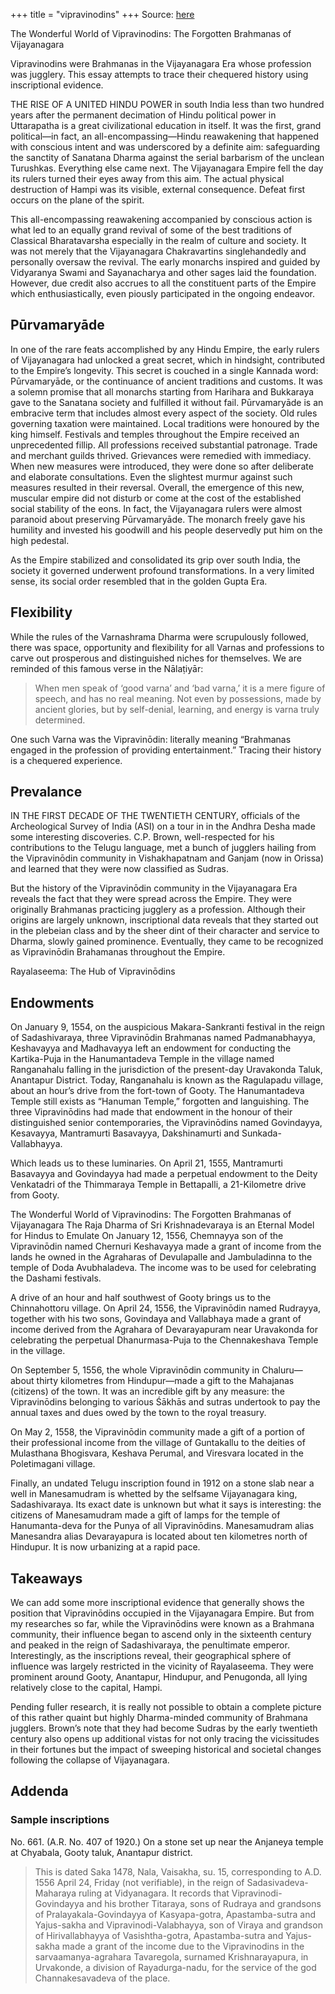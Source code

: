 +++
title = "vipravinodins"
+++
Source: [here](https://www.dharmadispatch.in/history/the-wonderful-world-of-vipravinodins-the-forgotten-brahmanas-of-vijayanagara)

The Wonderful World of Vipravinodins: The Forgotten Brahmanas of Vijayanagara

Vipravinodins were Brahmanas in the Vijayanagara Era whose profession was jugglery. This essay attempts to trace their chequered history using inscriptional evidence.

THE RISE OF A UNITED HINDU POWER in south India less than two hundred years after the permanent decimation of Hindu political power in Uttarapatha is a great civilizational education in itself. It was the first, grand political—in fact, an all-encompassing—Hindu reawakening that happened with conscious intent and was underscored by a definite aim: safeguarding the sanctity of Sanatana Dharma against the serial barbarism of the unclean Turushkas. Everything else came next. The Vijayanagara Empire fell the day its rulers turned their eyes away from this aim. The actual physical destruction of Hampi was its visible, external consequence. Defeat first occurs on the plane of the spirit.

This all-encompassing reawakening accompanied by conscious action is what led to an equally grand revival of some of the best traditions of Classical Bharatavarsha especially in the realm of culture and society. It was not merely that the Vijayanagara Chakravartins singlehandedly and personally oversaw the revival. The early monarchs inspired and guided by Vidyaranya Swami and Sayanacharya and other sages laid the foundation. However, due credit also accrues to all the constituent parts of the Empire which enthusiastically, even piously participated in the ongoing endeavor.

## Pūrvamaryāde
In one of the rare feats accomplished by any Hindu Empire, the early rulers of Vijayanagara had unlocked a great secret, which in hindsight, contributed to the Empire’s longevity. This secret is couched in a single Kannada word: Pūrvamaryāde, or the continuance of ancient traditions and customs. It was a solemn promise that all monarchs starting from Harihara and Bukkaraya gave to the Sanatana society and fulfilled it without fail. Pūrvamaryāde is an embracive term that includes almost every aspect of the society. Old rules governing taxation were maintained. Local traditions were honoured by the king himself. Festivals and temples throughout the Empire received an unprecedented fillip. All professions received substantial patronage. Trade and merchant guilds thrived. Grievances were remedied with immediacy. When new measures were introduced, they were done so after deliberate and elaborate consultations. Even the slightest murmur against such measures resulted in their reversal. Overall, the emergence of this new, muscular empire did not disturb or come at the cost of the established social stability of the eons. In fact, the Vijayanagara rulers were almost paranoid about preserving Pūrvamaryāde. The monarch freely gave his humility and invested his goodwill and his people deservedly put him on the high pedestal.

As the Empire stabilized and consolidated its grip over south India, the society it governed underwent profound transformations. In a very limited sense, its social order resembled that in the golden Gupta Era. 

## Flexibility
While the rules of the Varnashrama Dharma were scrupulously followed, there was space, opportunity and flexibility for all Varnas and professions to carve out prosperous and distinguished niches for themselves. We are reminded of this famous verse in the Nālaṭiyār:

> When men speak of ‘good varna’ and ‘bad varna,’ it is a mere figure of speech, and has no real meaning. Not even by possessions, made by ancient glories, but by self-denial, learning, and energy is varna truly determined.

One such Varna was the Vipravinōdin: literally meaning “Brahmanas engaged in the profession of providing entertainment.” Tracing their history is a chequered experience.

## Prevalance
IN THE FIRST DECADE OF THE TWENTIETH CENTURY, officials of the Archeological Survey of India (ASI) on a tour in in the Andhra Desha made some interesting discoveries. C.P. Brown, well-respected for his contributions to the Telugu language, met a bunch of jugglers hailing from the Vipravinōdin community in Vishakhapatnam and Ganjam (now in Orissa) and learned that they were now classified as Sudras.

But the history of the Vipravinōdin community in the Vijayanagara Era reveals the fact that they were spread across the Empire. They were originally Brahmanas practicing jugglery as a profession. Although their origins are largely unknown, inscriptional data reveals that they started out in the plebeian class and by the sheer dint of their character and service to Dharma, slowly gained prominence. Eventually, they came to be recognized as Vipravinōdin Brahamanas throughout the Empire.

Rayalaseema: The Hub of Vipravinōdins

## Endowments
On January 9, 1554, on the auspicious Makara-Sankranti festival in the reign of Sadashivaraya, three Vipravinōdin Brahmanas named Padmanabhayya, Keshavayya and Madhavayya left an endowment for conducting the Kartika-Puja in the Hanumantadeva Temple in the village named Ranganahalu falling in the jurisdiction of the present-day Uravakonda Taluk, Anantapur District. Today, Ranganahalu is known as the Ragulapadu village, about an hour’s drive from the fort-town of Gooty. The Hanumantadeva Temple still exists as “Hanuman Temple,” forgotten and languishing. The three Vipravinōdins had made that endowment in the honour of their distinguished senior contemporaries, the Vipravinōdins named Govindayya, Kesavayya, Mantramurti Basavayya, Dakshinamurti and Sunkada-Vallabhayya.

Which leads us to these luminaries. On April 21, 1555, Mantramurti Basavayya and Govindayya had made a perpetual endowment to the Deity Venkatadri of the Thimmaraya Temple in Bettapalli, a 21-Kilometre drive from Gooty.

The Wonderful World of Vipravinodins: The Forgotten Brahmanas of Vijayanagara
The Raja Dharma of Sri Krishnadevaraya is an Eternal Model for Hindus to Emulate
On January 12, 1556, Chemnayya son of the Vipravinōdin named Chernuri Keshavayya made a grant of income from the lands he owned in the Agraharas of Devulapalle and Jambuladinna to the temple of Doda Avubhaladeva. The income was to be used for celebrating the Dashami festivals.

A drive of an hour and half southwest of Gooty brings us to the Chinnahottoru village. On April 24, 1556, the Vipravinōdin named Rudrayya, together with his two sons, Govindaya and Vallabhaya made a grant of income derived from the Agrahara of Devarayapuram near Uravakonda for celebrating the perpetual Dhanurmasa-Puja to the Chennakeshava Temple in the village.

On September 5, 1556, the whole Vipravinōdin community in Chaluru—about thirty kilometres from Hindupur—made a gift to the Mahajanas (citizens) of the town. It was an incredible gift by any measure: the Vipravinōdins belonging to various Śākhās and sutras undertook to pay the annual taxes and dues owed by the town to the royal treasury.

On May 2, 1558, the Vipravinōdin community made a gift of a portion of their professional income from the village of Guntakallu to the deities of Mulasthana Bhogisvara, Keshava Perumal, and Viresvara located in the Poletimagani village.

Finally, an undated Telugu inscription found in 1912 on a stone slab near a well in Manesamudram is whetted by the selfsame Vijayanagara king, Sadashivaraya. Its exact date is unknown but what it says is interesting: the citizens of Manesamudram made a gift of lamps for the temple of Hanumanta-deva for the Punya of all Vipravinōdins. Manesamudram alias Manesandra alias Devarayapura is located about ten kilometres north of Hindupur. It is now urbanizing at a rapid pace.

## Takeaways
We can add some more inscriptional evidence that generally shows the position that Vipravinōdins occupied in the Vijayanagara Empire. But from my researches so far, while the Vipravinōdins were known as a Brahmana community, their influence began to ascend only in the sixteenth century and peaked in the reign of Sadashivaraya, the penultimate emperor. Interestingly, as the inscriptions reveal, their geographical sphere of influence was largely restricted in the vicinity of Rayalaseema. They were prominent around Gooty, Anantapur, Hindupur, and Penugonda, all lying relatively close to the capital, Hampi.

Pending fuller research, it is really not possible to obtain a complete picture of this rather quaint but highly Dharma-minded community of Brahmana jugglers. Brown’s note that they had become Sudras by the early twentieth century also opens up additional vistas for not only tracing the vicissitudes in their fortunes but the impact of sweeping historical and societal changes following the collapse of Vijayanagara.


## Addenda
### Sample inscriptions
No. 661. (A.R. No. 407 of 1920.) On a stone set up near the Anjaneya temple at Chyabala, Gooty taluk, Anantapur district.

> This is dated Saka 1478, Nala, Vaisakha, su. 15, corresponding to A.D. 1556 April 24, Friday (not verifiable), in the reign of Sadasivadeva-Maharaya ruling at Vidyanagara.  It records that Vipravinodi-Govindayya and his brother Titaraya, sons of Rudraya and grandsons of Pralayakala-Govindayya of Kasyapa-gotra, Apastamba-sutra and Yajus-sakha and Vipravinodi-Valabhayya, son of Viraya and grandson of Hirivallabhayya  of Vasishtha-gotra, Apastamba-sutra and Yajus-sakha made a grant of the income due to the Vipravinodins in the sarvaamanya-agrahara Tavaregola, surnamed Krishnarayapura, in Urvakonde, a division of Rayadurga-nadu, for the service of the god Channakesavadeva of the place.
